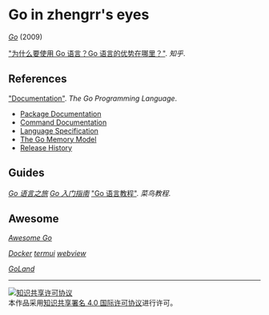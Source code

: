 # Go in zhengrr's eyes

[*Go*](https://golang.org) (2009)

["为什么要使用 Go 语言？Go 语言的优势在哪里？"](https://zhihu.com/question/21409296). *知乎*.

## References

["Documentation"](https://golang.org/doc/). *The Go Programming Language*.
+ [Package Documentation](https://golang.org/pkg/)
+ [Command Documentation](https://golang.org/doc/cmd)
+ [Language Specification](https://golang.org/ref/spec)
+ [The Go Memory Model](https://golang.org/ref/mem)
+ [Release History](https://golang.org/doc/devel/release.html)

## Guides

[*Go 语言之旅*](https://tour.go-zh.org/list)
[*Go 入门指南*](https://github.com/Unknwon/the-way-to-go_ZH_CN)
["Go 语言教程"](https://www.runoob.com/go/). *菜鸟教程*.

## Awesome

[*Awesome Go*](https://awesome-go.com/)

[*Docker*](https://docker.com)
[*termui*](https://github.com/gizak/termui)
[*webview*](https://github.com/zserge/webview)

[*GoLand*](https://jetbrains.com/go/)

___
<a rel="license" href="http://creativecommons.org/licenses/by/4.0/"><img alt="知识共享许可协议" style="border-width:0" src="https://i.creativecommons.org/l/by/4.0/88x31.png" /></a><br />本作品采用<a rel="license" href="http://creativecommons.org/licenses/by/4.0/">知识共享署名 4.0 国际许可协议</a>进行许可。
